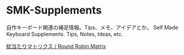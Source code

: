 # SMK-Supplements
自作キーボード関連の補足情報。Tips、メモ、アイデアとか。
Self Made Keyboard Supplements. Tips, Notes, Ideas, etc.

[総当たりマトリクス / Round Robin Matrix](./RoudRobinMartix/README.md)
